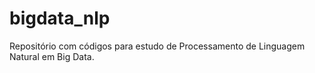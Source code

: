 # bigdata_nlp
Repositório com códigos para estudo de Processamento de Linguagem Natural em Big Data.
